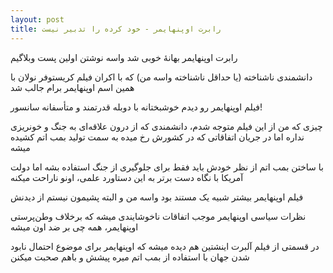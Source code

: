 ```yaml
---
layout: post
title: رابرت اوپنهایمر - خود کرده را تدبیر نیست
---
```


رابرت اوپنهایمر بهانهٔ خوبی شد واسه نوشتن اولین پست وبلاگیم

دانشمندی ناشناخته (یا حداقل ناشناخته واسه من) که با اکران فیلم کریستوفر نولان با همین اسم اوپنهایمر برام جالب شد

فیلم اوپنهایمر رو دیدم خوشبختانه با دوبله قدرتمند و متأسفانه سانسور!

چیزی که من از این فیلم متوجه شدم، دانشمندی که از درون علاقه‌ای به جنگ و خونریزی نداره اما در جریان اتفاقاتی که در کشورش رخ میده به سمت تولید بمب اتم کشیده میشه

با ساختن بمب اتم از نظر خودش باید فقط برای جلوگیری از جنگ استفاده بشه اما دولت آمریکا با نگاه دست برتر به این دستاورد علمی، اونو ناراحت میکنه

فیلم اوپنهایمر بیشتر شبیه یک مستند بود واسه من و البته پشیمون نیستم از دیدنش

نظرات سیاسی اوپنهایمر موجب اتفاقات ناخوشایندی میشه که برخلاف وطن‌پرستی اوپنهایمر، همه چی بر ضد اون میشه

در قسمتی از فیلم آلبرت اینشتین هم دیده میشه که اوپنهایمر برای موضوع احتمال نابود شدن جهان با استفاده از بمب اتم میره پیشش و باهم صحبت میکنن
